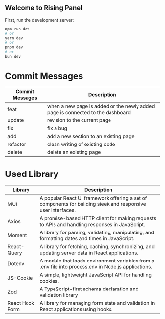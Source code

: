 ## Welcome to Rising Panel

First, run the development server:

```bash
npm run dev
# or
yarn dev
# or
pnpm dev
# or
bun dev
```

# Commit Messages

| Commit Messages | Description |
|---------------|----------|
| feat          | when a new page is added or the newly added page is connected to the dashboard |
| update        | revision to the current page |
| fix           | fix a bug |
| add           | add a new section to an existing page |
| refactor      | clean writing of existing code |
| delete        | delete an existing page |


# Used Library

| Library | Description |
|---------------|----------|
| MUI        | A popular React UI framework offering a set of components for building sleek and responsive user interfaces. |
| Axios           | A promise-based HTTP client for making requests to APIs and handling responses in JavaScript. |
| Moment           | A library for parsing, validating, manipulating, and formatting dates and times in JavaScript. |
| React-Query      | A library for fetching, caching, synchronizing, and updating server data in React applications.  |
| Dotenv       | A module that loads environment variables from a .env file into process.env in Node.js applications.  |
| JS-Cookie      | A simple, lightweight JavaScript API for handling cookies. |
| Zod      | A TypeScript-first schema declaration and validation library |
| React Hook Form      | A library for managing form state and validation in React applications using hooks. |
